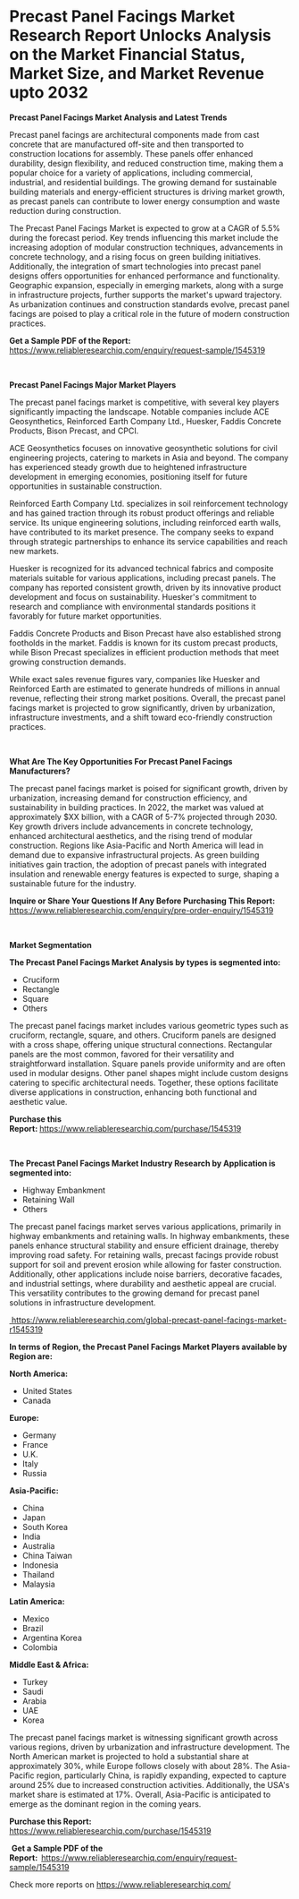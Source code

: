 <p><h1>Precast Panel Facings Market Research Report Unlocks Analysis on the Market Financial Status, Market Size, and Market Revenue upto 2032</h1></p><p><strong>Precast Panel Facings Market Analysis and Latest Trends</strong></p>
<p><p>Precast panel facings are architectural components made from cast concrete that are manufactured off-site and then transported to construction locations for assembly. These panels offer enhanced durability, design flexibility, and reduced construction time, making them a popular choice for a variety of applications, including commercial, industrial, and residential buildings. The growing demand for sustainable building materials and energy-efficient structures is driving market growth, as precast panels can contribute to lower energy consumption and waste reduction during construction.</p><p>The Precast Panel Facings Market is expected to grow at a CAGR of 5.5% during the forecast period. Key trends influencing this market include the increasing adoption of modular construction techniques, advancements in concrete technology, and a rising focus on green building initiatives. Additionally, the integration of smart technologies into precast panel designs offers opportunities for enhanced performance and functionality. Geographic expansion, especially in emerging markets, along with a surge in infrastructure projects, further supports the market's upward trajectory. As urbanization continues and construction standards evolve, precast panel facings are poised to play a critical role in the future of modern construction practices.</p></p>
<p><strong>Get a Sample PDF of the Report:&nbsp;</strong> <a href="https://www.reliableresearchiq.com/enquiry/request-sample/1545319?utm_campaign=2185&utm_medium=2&utm_source=Github&utm_content=ia&utm_term=02022025&utm_id=precast-panel-facings">https://www.reliableresearchiq.com/enquiry/request-sample/1545319</a></p>
<p>&nbsp;</p>
<p><strong>Precast Panel Facings Major Market Players</strong></p>
<p><p>The precast panel facings market is competitive, with several key players significantly impacting the landscape. Notable companies include ACE Geosynthetics, Reinforced Earth Company Ltd., Huesker, Faddis Concrete Products, Bison Precast, and CPCI. </p><p>ACE Geosynthetics focuses on innovative geosynthetic solutions for civil engineering projects, catering to markets in Asia and beyond. The company has experienced steady growth due to heightened infrastructure development in emerging economies, positioning itself for future opportunities in sustainable construction.</p><p>Reinforced Earth Company Ltd. specializes in soil reinforcement technology and has gained traction through its robust product offerings and reliable service. Its unique engineering solutions, including reinforced earth walls, have contributed to its market presence. The company seeks to expand through strategic partnerships to enhance its service capabilities and reach new markets.</p><p>Huesker is recognized for its advanced technical fabrics and composite materials suitable for various applications, including precast panels. The company has reported consistent growth, driven by its innovative product development and focus on sustainability. Huesker's commitment to research and compliance with environmental standards positions it favorably for future market opportunities.</p><p>Faddis Concrete Products and Bison Precast have also established strong footholds in the market. Faddis is known for its custom precast products, while Bison Precast specializes in efficient production methods that meet growing construction demands.</p><p>While exact sales revenue figures vary, companies like Huesker and Reinforced Earth are estimated to generate hundreds of millions in annual revenue, reflecting their strong market positions. Overall, the precast panel facings market is projected to grow significantly, driven by urbanization, infrastructure investments, and a shift toward eco-friendly construction practices.</p></p>
<p>&nbsp;</p>
<p><strong>What Are The Key Opportunities For Precast Panel Facings Manufacturers?</strong></p>
<p><p>The precast panel facings market is poised for significant growth, driven by urbanization, increasing demand for construction efficiency, and sustainability in building practices. In 2022, the market was valued at approximately $XX billion, with a CAGR of 5-7% projected through 2030. Key growth drivers include advancements in concrete technology, enhanced architectural aesthetics, and the rising trend of modular construction. Regions like Asia-Pacific and North America will lead in demand due to expansive infrastructural projects. As green building initiatives gain traction, the adoption of precast panels with integrated insulation and renewable energy features is expected to surge, shaping a sustainable future for the industry.</p></p>
<p><strong>Inquire or Share Your Questions If Any Before Purchasing This Report:</strong> <a href="https://www.reliableresearchiq.com/enquiry/pre-order-enquiry/1545319?utm_campaign=2185&utm_medium=2&utm_source=Github&utm_content=ia&utm_term=02022025&utm_id=precast-panel-facings">https://www.reliableresearchiq.com/enquiry/pre-order-enquiry/1545319</a></p>
<p>&nbsp;</p>
<p><strong>Market Segmentation</strong></p>
<p><strong>The Precast Panel Facings Market Analysis by types is segmented into:</strong></p>
<p><ul><li>Cruciform</li><li>Rectangle</li><li>Square</li><li>Others</li></ul></p>
<p><p>The precast panel facings market includes various geometric types such as cruciform, rectangle, square, and others. Cruciform panels are designed with a cross shape, offering unique structural connections. Rectangular panels are the most common, favored for their versatility and straightforward installation. Square panels provide uniformity and are often used in modular designs. Other panel shapes might include custom designs catering to specific architectural needs. Together, these options facilitate diverse applications in construction, enhancing both functional and aesthetic value.</p></p>
<p><strong>Purchase this Report:&nbsp;</strong><a href="https://www.reliableresearchiq.com/purchase/1545319?utm_campaign=2185&utm_medium=2&utm_source=Github&utm_content=ia&utm_term=02022025&utm_id=precast-panel-facings">https://www.reliableresearchiq.com/purchase/1545319</a></p>
<p>&nbsp;</p>
<p><strong>The Precast Panel Facings Market Industry Research by Application is segmented into:</strong></p>
<p><ul><li>Highway Embankment</li><li>Retaining Wall</li><li>Others</li></ul></p>
<p><p>The precast panel facings market serves various applications, primarily in highway embankments and retaining walls. In highway embankments, these panels enhance structural stability and ensure efficient drainage, thereby improving road safety. For retaining walls, precast facings provide robust support for soil and prevent erosion while allowing for faster construction. Additionally, other applications include noise barriers, decorative facades, and industrial settings, where durability and aesthetic appeal are crucial. This versatility contributes to the growing demand for precast panel solutions in infrastructure development.</p></p>
<p><a href="https://www.reliableresearchiq.com/global-precast-panel-facings-market-r1545319?utm_campaign=2185&utm_medium=2&utm_source=Github&utm_content=ia&utm_term=02022025&utm_id=precast-panel-facings">&nbsp;https://www.reliableresearchiq.com/global-precast-panel-facings-market-r1545319</a></p>
<p><strong>In terms of Region, the Precast Panel Facings Market Players available by Region are:</strong></p>
<p>
    <p> <strong> North America: </strong>
        <ul>
            <li>United States</li>
            <li>Canada</li>
        </ul>
        </p> 
    <p> <strong> Europe: </strong>
        <ul>
            <li>Germany</li>
            <li>France</li>
            <li>U.K.</li>
            <li>Italy</li>
            <li>Russia</li>
        </ul>
        </p> 
    <p> <strong> Asia-Pacific: </strong>
        <ul>
            <li>China</li>
            <li>Japan</li>
            <li>South Korea</li>
            <li>India</li>
            <li>Australia</li>
            <li>China Taiwan</li>
            <li>Indonesia</li>
            <li>Thailand</li>
            <li>Malaysia</li>
        </ul>
        </p> 
    <p> <strong> Latin America: </strong>
        <ul>
            <li>Mexico</li>
            <li>Brazil</li>
            <li>Argentina Korea</li>
            <li>Colombia</li>
        </ul>
        </p> 
    <p> <strong> Middle East & Africa: </strong>
        <ul>
            <li>Turkey</li>
            <li>Saudi</li>
            <li>Arabia</li>
            <li>UAE</li>
            <li>Korea</li>
        </ul>
    </p>
    </p>
<p><p>The precast panel facings market is witnessing significant growth across various regions, driven by urbanization and infrastructure development. The North American market is projected to hold a substantial share at approximately 30%, while Europe follows closely with about 28%. The Asia-Pacific region, particularly China, is rapidly expanding, expected to capture around 25% due to increased construction activities. Additionally, the USA's market share is estimated at 17%. Overall, Asia-Pacific is anticipated to emerge as the dominant region in the coming years.</p></p>
<p><strong>Purchase this Report: </strong><a href="https://www.reliableresearchiq.com/purchase/1545319?utm_campaign=2185&utm_medium=2&utm_source=Github&utm_content=ia&utm_term=02022025&utm_id=precast-panel-facings">https://www.reliableresearchiq.com/purchase/1545319</a></p>
<p>&nbsp;<strong>Get a Sample PDF of the Report:&nbsp;&nbsp;</strong><a href="https://www.reliableresearchiq.com/enquiry/request-sample/1545319?utm_campaign=2185&utm_medium=2&utm_source=Github&utm_content=ia&utm_term=02022025&utm_id=precast-panel-facings">https://www.reliableresearchiq.com/enquiry/request-sample/1545319</a></p>
<p><strong></strong></p>
<p>Check more reports on <a href="https://www.reliableresearchiq.com/?utm_campaign=2185&utm_medium=2&utm_source=Github&utm_content=ia&utm_term=02022025&utm_id=precast-panel-facings">https://www.reliableresearchiq.com/</a></p>